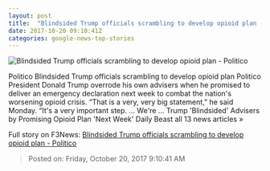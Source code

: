 ```yaml
---
layout: post
title:  "Blindsided Trump officials scrambling to develop opioid plan - Politico"
date: 2017-10-20 09:10:41Z
categories: google-news-top-stories
---
```


![Blindsided Trump officials scrambling to develop opioid plan - Politico](http://static.politico.com/43/d8/e5bc5eb04754b7713cb1e855b9a3/19-donald-trump-28-gty-1160.jpg)

Politico Blindsided Trump officials scrambling to develop opioid plan Politico President Donald Trump overrode his own advisers when he promised to deliver an emergency declaration next week to combat the nation's worsening opioid crisis. “That is a very, very big statement,” he said Monday. “It's a very important step. ... We're ... Trump 'Blindsided' Advisers by Promising Opioid Plan 'Next Week' Daily Beast all 13 news articles »


Full story on F3News: [Blindsided Trump officials scrambling to develop opioid plan - Politico](http://www.f3nws.com/n/W4UNnG)

> Posted on: Friday, October 20, 2017 9:10:41 AM
